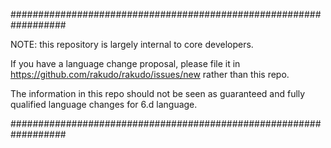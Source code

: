 
##################################################################

NOTE: this repository is largely internal to core developers.

If you have a language change proposal, please file it in
https://github.com/rakudo/rakudo/issues/new rather than this repo.

The information in this repo should not be seen as guaranteed
and fully qualified language changes for 6.d language.

##################################################################
